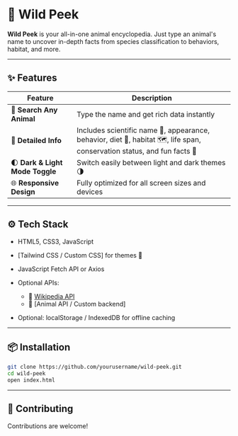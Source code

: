 # 🐾 Wild Peek

**Wild Peek** is your all-in-one animal encyclopedia. Just type an animal's name to uncover in-depth facts from species classification to behaviors, habitat, and more.

---

## ✨ Features

| Feature | Description |
|--------|-------------|
| 🔎 **Search Any Animal** | Type the name and get rich data instantly |
| 📄 **Detailed Info** | Includes scientific name 🧬, appearance, behavior, diet 🍃, habitat 🗺️, life span, conservation status, and fun facts 🦴 |
| 🌓 **Dark & Light Mode Toggle** | Switch easily between light and dark themes 🌗 |
| 🌐 **Responsive Design** | Fully optimized for all screen sizes and devices |

---

## ⚙️ Tech Stack

* HTML5, CSS3, JavaScript
* \[Tailwind CSS / Custom CSS] for themes 🎨
* JavaScript Fetch API or Axios
* Optional APIs:

  * 🐾 [Wikipedia API](https://www.mediawiki.org/wiki/API:Main_page)
  * 🧠 \[Animal API / Custom backend]
* Optional: localStorage / IndexedDB for offline caching

---

## 📦 Installation

```bash
git clone https://github.com/yourusername/wild-peek.git
cd wild-peek
open index.html
```
---

## 🤝 Contributing

Contributions are welcome!
